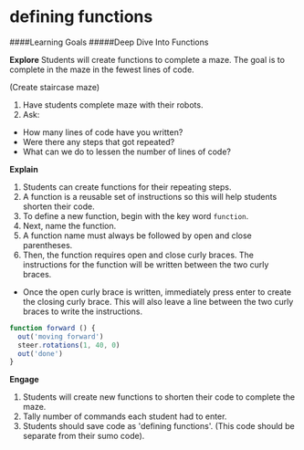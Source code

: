 # defining functions

####Learning Goals
#####Deep Dive Into Functions

**Explore**
Students will create functions to complete a maze. The goal is to complete in the maze in the fewest lines of code. 

(Create staircase maze)

1. Have students complete maze with their robots.
2. Ask:
  + How many lines of code have you written?
  + Were there any steps that got repeated?
  + What can we do to lessen the number of lines of code?


**Explain**
1. Students can create functions for their repeating steps. 
2. A function is a reusable set of instructions so this will help students shorten their code.
3. To define a new function, begin with the key word ```function```. 
4. Next, name the function.
5. A function name must always be followed by open and close parentheses. 
6. Then, the function requires open and close curly braces. The instructions for the function will be written between the two curly braces.
  + Once the open curly brace is written, immediately press enter to create the closing curly brace. This will also leave a line between the two curly braces to write the instructions.
```js
function forward () {
  out('moving forward')
  steer.rotations(1, 40, 0)
  out('done')
}
```

**Engage**
1. Students will create new functions to shorten their code to complete the maze.
2. Tally number of commands each student had to enter.
3. Students should save code as 'defining functions'. (This code should be separate from their sumo code). 
 
 
 
